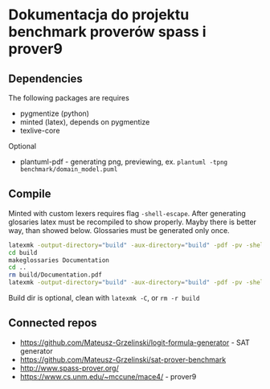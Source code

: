 # Dokumentacja do projektu benchmark proverów spass i prover9

## Dependencies

The following packages are requires

- pygmentize (python)
- minted (latex), depends on pygmentize
- texlive-core

Optional

- plantuml-pdf - generating png, previewing, ex. `plantuml -tpng benchmark/domain_model.puml`


## Compile

Minted with custom lexers requires flag `-shell-escape`.
After generating glosaries latex must be recompiled to show properly. Mayby
there is better way, than showed below. Glossaries must be generated only once.

```sh
latexmk -output-directory="build" -aux-directory="build" -pdf -pv -shell-escape Documentation.tex
cd build
makeglossaries Documentation
cd ..
rm build/Documentation.pdf
latexmk -output-directory="build" -aux-directory="build" -pdf -pv -shell-escape Documentation.tex
```

Build dir is optional, clean with `latexmk -C`, or `rm -r build`

## Connected repos

- https://github.com/Mateusz-Grzelinski/logit-formula-generator - SAT generator
- https://github.com/Mateusz-Grzelinski/sat-prover-benchmark
- http://www.spass-prover.org/
- https://www.cs.unm.edu/~mccune/mace4/ - prover9
